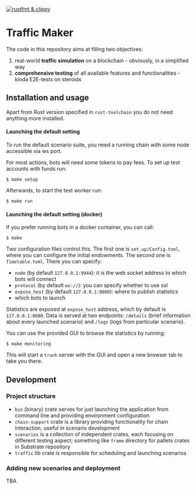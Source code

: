[![rustfmt &amp; clippy](https://github.com/Cardinal-Cryptography/traffic-maker/actions/workflows/clippy-and-fmt.yml/badge.svg)](https://github.com/Cardinal-Cryptography/traffic-maker/actions/workflows/clippy-and-fmt.yml)

# Traffic Maker

The code in this repository aims at filling two objectives:
1. real-world **traffic simulation** on a blockchain - obviously, in a simplified way
2. **comprehensive testing** of all available features and functionalities - kinda E2E-tests on steroids

## Installation and usage

Apart from Rust version specified in `rust-toolchain` you do not need anything more installed.

#### Launching the default setting

To run the default scenario suite, you need a running chain with some node accessible via ws port.

For most actions, bots will need some tokens to pay fees.
To set up test accounts with funds run:

```shell
$ make setup
```

Afterwards, to start the test worker run:

```shell
$ make run
```

#### Launching the default setting (docker)

If you prefer running bots in a docker container, you can call:

```shell
$ make 
```


Two configuration files control this. The first one is `set_up/Config.toml`, where you can configure the initial
endowments. The second one is `Timetable.toml`. There you can specify:

 - `node` (by default `127.0.0.1:9944`): it is the web socket address to which bots will connect
 - `protocol` (by default `ws://`): you can specify whether to use ssl
 - `expose_host` (by default `127.0.0.1:8080`): where to publish statistics
 - which bots to launch

Statistics are exposed at `expose_host` address, which by default is `127.0.0.1:8080`.
Data is served at two endpoints: `/details` (brief information about every launched scenario) and `/logs` (logs from particular scenario).

You can use the provided GUI to browse the statistics by running:

```shell
$ make monitoring
```

This will start a `trunk` server with the GUI and open a new browser tab to take you there.

## Development

### Project structure

 - `bin` (binary) crate serves for just launching the application from command line and providing environment configuration
 - `chain-support` crate is a library providing functionality for chain interaction, useful in scenario development
 - `scenarios` is a collection of independent crates, each focusing on different testing aspect; something like `frame` directory for pallets crates in Substrate repository
 - `traffic` lib crate is responsible for scheduling and launching scenarios
 
### Adding new scenarios and deployment

TBA
